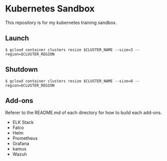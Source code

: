 # Kubernetes Sandbox

This repository is for my kubernetes training sandbox.

## Launch

```
$ gcloud container clusters resize $CLUSTER_NAME --size=3 --region=$CLUSTER_REGION
```

## Shutdown

```
$ gcloud container clusters resize $CLUSTER_NAME --size=0 --region=$CLUSTER_REGION
```

## Add-ons

Referer to the README.md of each directory for how to build each add-ons.

- ELK Stack
- Falco
- Helm
- Prometheus
- Grafana
- kamus
- Wazuh
